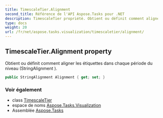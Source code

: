 ```yaml
---
title: TimescaleTier.Alignment
second_title: Référence de l'API Aspose.Tasks pour .NET
description: TimescaleTier propriété. Obtient ou définit comment aligner les étiquettes dans chaque période du niveau StringAlignment .
type: docs
weight: 20
url: /fr/net/aspose.tasks.visualization/timescaletier/alignment/
---
```

## TimescaleTier.Alignment property

Obtient ou définit comment aligner les étiquettes dans chaque période du niveau (StringAlignment ).

```csharp
public StringAlignment Alignment { get; set; }
```

### Voir également

* class [TimescaleTier](../)
* espace de noms [Aspose.Tasks.Visualization](../../timescaletier/)
* Assemblée [Aspose.Tasks](../../../)


